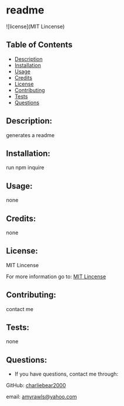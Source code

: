
  
  # readme

  ![license](MIT Lincense)

  ## Table of Contents
  - [Description](#description)
  - [Installation](#installation)
  - [Usage](#usage)
  - [Credits](#credists)
  - [License](#license)
  - [Contributing](#contrbuting)
  - [Tests](#test)
  - [Questions](#questions)

  ## Description:
  generates a readme

  ## Installation:
  run npm inquire

  ## Usage:
  none

  ## Credits:
  none

  ## License:
  MIT Lincense

  For more information go to: [MIT Lincense]()

  ## Contributing:
  contact me

  ## Tests:
  none

  ## Questions:
  - If you have questions, contact me through:

  GitHub: [charliebear2000](https://github.com/charliebear2000)

  email: amyrawls@yahoo.com
  
